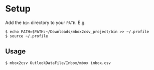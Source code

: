 
# Setup

Add the `bin` directory to your `PATH`. E.g.

    $ echo PATH=$PATH:~/Downloads/mbox2csv_project/bin >> ~/.profile
    $ source ~/.profile

## Usage

    $ mbox2csv OutlookDataFile/Inbox/mbox inbox.csv

